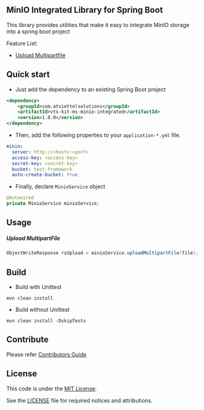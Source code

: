 MinIO Integrated Library for Spring Boot
-------
This library provides utilities that make it easy to integrate MinIO storage into a spring boot project

Feature List:
* [Upload Multipartfile](#upload-multipartfile)

Quick start 
-------
* Just add the dependency to an existing Spring Boot project
```xml
<dependency>
    <groupId>com.atviettelsolutions</groupId>
    <artifactId>vts-kit-ms-minio-integrated</artifactId>
    <version>1.0.0</version>
</dependency>
```

* Then, add the following properties to your `application-*.yml` file.
```yaml
minio:
  server: http://<host>:<port>
  access-key: <access-key>
  secret-key: <secret-key>
  bucket: test-framework
  auto-create-bucket: true
```

* Finally, declare `MinioService` object
```java
@Autowired
private MinioService minioService;
```

Usage
-------
##### Upload MultipartFile
```java
ObjectWriteResponse rsUpload = minioService.uploadMultipartFile(file);
```

Build
-------
* Build with Unittest
```shell script
mvn clean install
```

* Build without Unittest
```shell script
mvn clean install -DskipTests
```

Contribute
-------
Please refer [Contributors Guide](CONTRIBUTING.md)

License
-------
This code is under the [MIT License](https://opensource.org/licenses/MIT).

See the [LICENSE](LICENSE) file for required notices and attributions.
